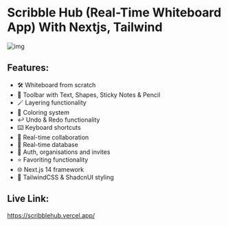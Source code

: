 # Scribble Hub (Real-Time Whiteboard App)  With Nextjs, Tailwind

![img](https://github.com/konarksharma2001/Scribble-Hub/assets/87274294/524e320c-5f08-46f5-b093-2b071b5b87e1)

## Features:

* 🛠️ Whiteboard from scratch
* 🧰 Toolbar with Text, Shapes, Sticky Notes & Pencil
* 🪄 Layering functionality
* 🎨 Coloring system
* ↩️ Undo & Redo functionality
* ⌨️ Keyboard shortcuts
* 🤝 Real-time collaboration
* 💾 Real-time database
* 🔐 Auth, organisations and invites
* ⭐️ Favoriting functionality
* 🌐 Next.js 14 framework
* 💅 TailwindCSS & ShadcnUI styling

## Live Link:
https://scribblehub.vercel.app/


